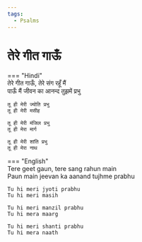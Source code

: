 ```yaml
---  
tags:  
  - Psalms  
---  
```

# तेरे गीत गाऊँ  

=== "Hindi"  
    तेरे गीत गाऊँ, तेरे संग रहूँ मैं  
    पाऊँ मैं जीवन का आनन्द तुझमें प्रभु  

    तू ही मेरी ज्योति प्रभु  
    तू ही मेरी मसीह  

    तू ही मेरी मंजिल प्रभु  
    तू ही मेरा मार्ग  

    तू ही मेरी शांति प्रभु  
    तू ही मेरा नाथ  

=== "English"  
    Tere geet gaun, tere sang rahun main  
    Paun main jeevan ka aanand tujhme prabhu  

    Tu hi meri jyoti prabhu  
    Tu hi meri masih  

    Tu hi meri manzil prabhu  
    Tu hi mera maarg  

    Tu hi meri shanti prabhu  
    Tu hi mera naath  